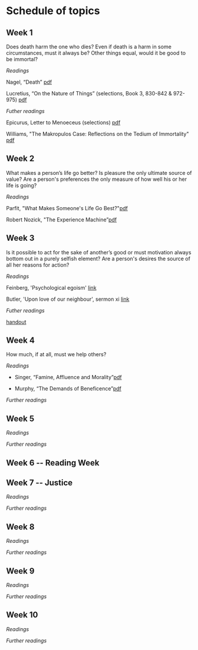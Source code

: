 # Schedule of topics

## Week 1

Does death harm the one who dies? Even if death is a harm in some circumstances, must it always be? Other things equal, would it be good to be immortal?

*Readings*

Nagel, “Death” [pdf](https://www.dropbox.com/s/35etu00rvp50bd0/Nagel_Death.pdf?dl=0)

Lucretius, “On the Nature of Things” (selections, Book 3, 830-842 & 972-975) [pdf](https://www.dropbox.com/s/220199d8zq309xs/Lucretius_Death.pdf?dl=0)

*Futher readings*

Epicurus, Letter to Menoeceus (selections) [pdf](https://www.dropbox.com/s/6nnd6n30aac11na/Letter%20to%20Menoeceus.pdf?dl=0)

Williams, "The Makropulos Case: Reflections on the Tedium of Immortality" [pdf](https://www.dropbox.com/s/82d5pske01rrpup/Williams-Immortality.pdf?dl=0)


## Week 2

What makes a person’s life go better? Is pleasure the only ultimate source of value? Are a person's preferences the only measure of how well his or her life is going?

*Readings*

Parfit, "What Makes Someone's Life Go Best?"[pdf](https://www.dropbox.com/s/dkjysrvuvzei7ld/parfit_life_going_best.pdf?dl=0)

Robert Nozick, "The Experience Machine”[pdf](https://www.dropbox.com/s/y1e9popbljc58mw/nozick_experience_machine.pdf?dl=0)


<!-- Futher readings
something good in defense of hedonism!!!
Nozick, Happiness [pdf](https://www.dropbox.com/s/3ucjmt4kp91q6ha/nozick_happiness_examined_life.pdf?dl=0)
Interview with Parfit, The New Yorker
Kahneman, Objective -->


## Week 3

Is it possible to act for the sake of another’s good or must motivation always bottom out in a purely selfish element? Are a person's desires the source of all her reasons for action? 


*Readings*

Feinberg, 'Psychological egoism' [link](https://upload.disroot.org/r/9_ykrXpd#w2bgBal3mpqJODbbiLJYKLWyfB0Rsw2Fqvh8EtUA76g=)

Butler, 'Upon love of our neighbour', sermon xi [link](https://upload.disroot.org/r/92XE1BrS#eQz2dbq1yb++XU4KqUWxInPeRduqaivPndV9V/wxokI=)


*Futher readings*

[handout](https://www.dropbox.com/s/4kksi3kucz8mw5d/handout-egoism.pdf?dl=0)


## Week 4

How much, if at all, must we help others?

*Readings*

-	Singer, “Famine, Affluence and Morality”[pdf](https://www.dropbox.com/s/di7mlljznyibsyz/Singer_Famine_Affluence_Morality%20copy.pdf?dl=0)

- Murphy, “The Demands of Beneficence”[pdf](https://www.dropbox.com/s/2ghgm2sg095cg6p/Murphy_Demands_Beneficence_Notes%20copy.pdf?dl=0)


*Further readings*




## Week 5


*Readings*



*Further readings*


## Week 6 -- Reading Week


<!-- *Readings*



*Further readings*
 -->

## Week 7 -- Justice


*Readings*



*Further readings*


## Week 8


*Readings*



*Further readings*



## Week 9


*Readings*



*Further readings*


## Week 10


*Readings*



*Further readings*

